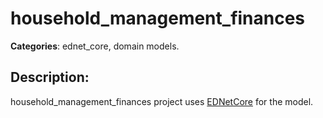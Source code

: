 # household_management_finances 

**Categories**: ednet_core, domain models. 

## Description: 
household_management_finances project uses 
[EDNetCore](https://github.com/context-dev/ednet_core) for the model.